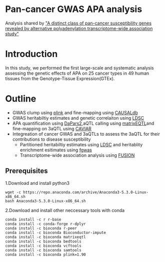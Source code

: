 # Pan-cancer GWAS APA analysis
Analysis shared by ["A distinct class of pan-cancer susceptibility genes revealed by alternative polyadenylation transcriptome-wide association study"](https://medrxiv.org/cgi/content/short/2023.02.28.23286554v1)
# Introduction
In this study, we performed the first large-scale and systematic analysis assessing the genetic effects of APA on 25 cancer types in 49 human tissues from the Genotype-Tissue Expression(GTEx).
# Outline
* GWAS clump using [plink](https://www.cog-genomics.org/plink/) and fine-mapping using [CAUSALdb](https://github.com/mulinlab/CAUSALdb-finemapping-pip)
* GWAS heritabiltiy estimates and genetic correlaiton using [LDSC](https://github.com/bulik/ldsc)
* APA quantification using [DaPars2](https://github.com/3UTR/DaPars2),aQTL calling using [matrixEQTL](https://github.com/andreyshabalin/MatrixEQTL)and fine-mapping on 3aQTL using [CAVIAR](https://github.com/fhormoz/caviar)
* Integreation of cancer GWAS and 3aQTLs to assess the 3aQTL for their contributions to disease susceptibility
  * Partitioned heritabiltiy estimates using [LDSC](https://github.com/bulik/ldsc) and heritablity enrichment esitimates using [fgwas](https://github.com/joepickrell/fgwas)
  * Transcriptome-wide association analysis using [FUSION](http://gusevlab.org/projects/fusion/)
  
## Prerequisites
1.Download and install python3
```
wget -c https://repo.anaconda.com/archive/Anaconda3-5.3.0-Linux-x86_64.sh
bash Anaconda3-5.3.0-Linux-x86_64.sh
```
2.Download and install other neccessary tools with conda
```
conda install -c r r-base
conda install -c conda-forge r-dplyr
conda install -c bioconda r-peer
conda install -c bioconda Bioconductor-impute
conda install -c bioconda matrixeqtl
conda install -c bioconda bedtools
conda install -c bioconda vcftools
conda install -c bioconda samtools
conda install -c bioconda plink=1.90
```
